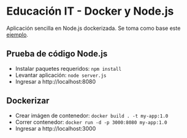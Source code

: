 # Educación IT - Docker y Node.js

Aplicación sencilla en Node.js dockerizada. Se toma como base este [ejemplo](https://nodejs.org/es/docs/guides/nodejs-docker-webapp).

## Prueba de código Node.js

- Instalar paquetes requeridos: `npm install`
- Levantar aplicación: `node server.js`
- Ingresar a http://localhost:8080

## Dockerizar

- Crear imágen de contenedor: `docker build . -t my-app:1.0`
- Correr contenedor: `docker run -d -p 3000:8080 my-app:1.0`
- Ingresar a http://localhost:3000
